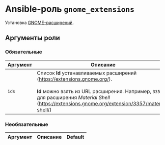 # Ansible-роль `gnome_extensions`

Установка [GNOME-расширений](https://extensions.gnome.org/).

## Аргументы роли

### Обязательные

| Аргумент | Описание
| -------- | --------
| `ids`    | Список **Id** устанавливаемых расширений (<https://extensions.gnome.org/>).<br><br>**Id** можно взять из URL расширения. Например, `3357` для расширения *Material Shell* (<https://extensions.gnome.org/extension/3357/material-shell/>) |

### Необязательные

| Аргумент | Описание | Default
| -------- | -------- | -------
